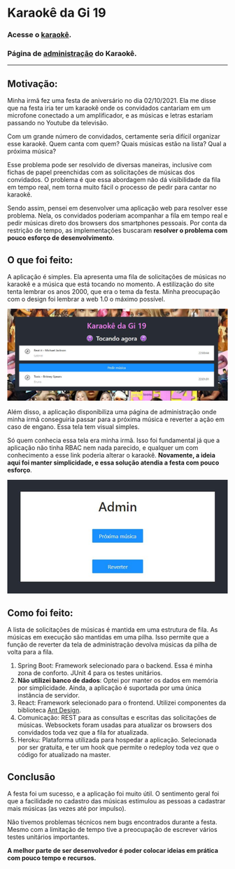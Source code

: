 # Karaokê da Gi 19

### Acesse o [karaokê](https://gi-karaoke.herokuapp.com/).

### Página de [administração](https://gi-karaoke.herokuapp.com/admin) do Karaokê.

---
## Motivação:

Minha irmã fez uma festa de aniversário no dia 02/10/2021. Ela me disse que na festa iria ter um karaokê onde os convidados cantariam em um microfone conectado a um amplificador, e as músicas e letras estariam passando no Youtube da televisão.

Com um grande número de convidados, certamente seria difícil organizar esse karaokê. Quem canta com quem? Quais músicas estão na lista? Qual a próxima música?

Esse problema pode ser resolvido de diversas maneiras, inclusive com fichas de papel preenchidas com as solicitações de músicas dos convidados. O problema é que essa abordagem não dá visibilidade da fila em tempo real, nem torna muito fácil o processo de pedir para cantar no karaokê.

Sendo assim, pensei em desenvolver uma aplicação web para resolver esse problema. Nela, os convidados poderiam acompanhar a fila em tempo real e pedir músicas direto dos browsers dos smartphones pessoais. Por conta da restrição de tempo, as implementações buscaram **resolver o problema com pouco esforço de desenvolvimento**.

## O que foi feito:

A aplicação é simples. Ela apresenta uma fila de solicitações de músicas no karaokê e a música que está tocando no momento. A estilização do site tenta lembrar os anos 2000, que era o tema da festa. Minha preocupação com o design foi lembrar a web 1.0 o máximo possível.

![Imagem inicial site](/assets/Fig1.jpg "Imagem inicial site")

Além disso, a aplicação disponibiliza uma página de administração onde minha irmã conseguiria passar para a próxima música e reverter a ação em caso de engano. Essa tela tem visual simples. 

Só quem conhecia essa tela era minha irmã. Isso foi fundamental já que a aplicação não tinha RBAC nem nada parecido, e qualquer um com conhecimento a esse link poderia alterar o karaokê. **Novamente, a ideia aqui foi manter simplicidade, e essa solução atendia a festa com pouco esforço**.

![Imagem admin](/assets/Fig2.jpg "Imagem admin")

## Como foi feito:

A lista de solicitações de músicas é mantida em uma estrutura de fila. As músicas em execução são mantidas em uma pilha. Isso permite que a função de reverter da tela de administração devolva músicas da pilha de volta para a fila.

1. Spring Boot: Framework selecionado para o backend. Essa é minha zona de conforto. JUnit 4 para os testes unitários.
2. **Não utilizei banco de dados**: Optei por manter os dados em memória por simplicidade. Ainda, a aplicação é suportada por uma única instância de servidor.
3. React: Framework selecionado para o frontend. Utilizei componentes da biblioteca [Ant Design](https://ant.design/components/overview/).
4. Comunicação: REST para as consultas e escritas das solicitações de músicas. Websockets foram usadas para atualizar os browsers dos convidados toda vez que a fila for atualizada.
5. Heroku: Plataforma utilizada para hospedar a aplicação. Selecionada por ser gratuita, e ter um hook que permite o redeploy toda vez que o código for atualizado na master.

## Conclusão

A festa foi um sucesso, e a aplicação foi muito útil. O sentimento geral foi que a facilidade no cadastro das músicas estimulou as pessoas a cadastrar mais músicas (as vezes até por impulso). 

Não tivemos problemas técnicos nem bugs encontrados durante a festa. Mesmo com a limitação de tempo tive a preocupação de escrever vários testes unitários importantes.

**A melhor parte de ser desenvolvedor é poder colocar ideias em prática com pouco tempo e recursos.**


